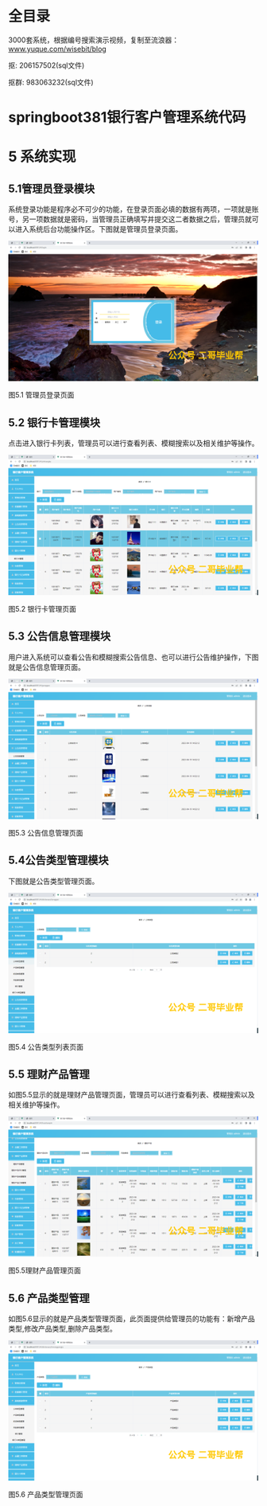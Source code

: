 # 全目录

3000套系统，根据编号搜索演示视频，复制至流浪器：www.yuque.com/wisebit/blog


<p>抠: 206157502(sql文件)</p>
<p>抠群: 983063232(sql文件)</p>


# springboot381银行客户管理系统代码
# 5 系统实现
## 5.1管理员登录模块
系统登录功能是程序必不可少的功能，在登录页面必填的数据有两项，一项就是账号，另一项数据就是密码，当管理员正确填写并提交这二者数据之后，管理员就可以进入系统后台功能操作区。下图就是管理员登录页面。

![](/md/blog.024.png)

图5.1 管理员登录页面
## 5.2 银行卡管理模块
点击进入银行卡列表，管理员可以进行查看列表、模糊搜索以及相关维护等操作。

![](/md/blog.025.png)

图5.2  银行卡管理页面
## 5.3 公告信息管理模块
用户进入系统可以查看公告和模糊搜索公告信息、也可以进行公告维护操作，下图就是公告信息管理页面。

![](/md/blog.026.png)

图5.3 公告信息管理页面
## 5.4公告类型管理模块
下图就是公告类型管理页面。

![](/md/blog.027.png)

图5.4 公告类型列表页面

## 5.5 理财产品管理
如图5.5显示的就是理财产品管理页面，管理员可以进行查看列表、模糊搜索以及相关维护等操作。

![](/md/blog.028.png)

图5.5理财产品管理页面
## 5.6 产品类型管理
如图5.6显示的就是产品类型管理页面，此页面提供给管理员的功能有：新增产品类型,修改产品类型,删除产品类型。

![](/md/blog.029.png)

图5.6 产品类型管理页面



